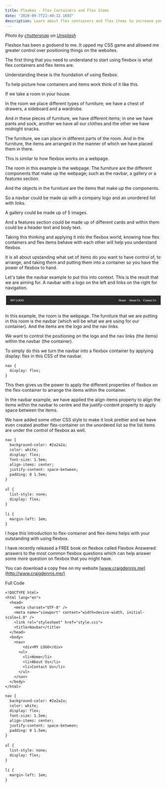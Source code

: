 ```yaml
---
title: Flexbox - Flex Containers and Flex Items
date: "2020-09-7T22:40:32.169Z"
description: Learn about flex containers and flex items to increase your flexbox knowledge.
---
```



*Photo by [chuttersnap](https://unsplash.com/@chuttersnap?utm_source=unsplash&utm_medium=referral&utm_content=creditCopyText) on [Unsplash](https://unsplash.com/s/photos/wardrobe?utm_source=unsplash&utm_medium=referral&utm_content=creditCopyText)*

Flexbox has been a godsend to me. It upped my CSS game and allowed me greater control over positioning things on the websites.

The first thing that you need to understand to start using flexbox is what flex containers and flex items are.

Understanding these is the foundation of using flexbox.

To help picture how containers and items work think of it like this.

If we take a room in your house.

In the room we place different types of furniture; we have a chest of drawers, a sideboard and a wardrobe.

And in these pieces of furniture, we have different items; in one we have pants and sock, another we have all our clothes and the other we have midnight snacks.

The furniture, we can place in different parts of the room. And in the furniture, the items are arranged in the manner of which we have placed them in there.

This is similar to how flexbox works on a webpage.

The room in this example is the webpage. The furniture are the different components that make up the webpage; such as the navbar, a gallery or a features section.

And the objects in the furniture are the items that make up the components.

So a navbar could be made up with a company logo and an unordered list with links.

A gallery could be made up of 5 images.

And a features section could be made up of different cards and within them could be a header text and body text.

Taking this thinking and applying it into the flexbox world, knowing how flex containers and flex items behave with each other will help you understand flexbox.

It is all about upstanding what set of items do you want to have control of, to arrange, and taking them and putting them into a container so you have the power of flexbox to hand.

Let's take the navbar example to put this into context. This is the result that we are aiming for. A navbar with a logo on the left and links on the right for navigation.

![header image](header.png)

In this example, the room is the webpage. The furniture that we are putting in this room is the navbar (which will be what we are using for our container). And the items are the logo and the nav links.

We want to control the positioning on the logo and the nav links (the items) within the navbar (the container).

To simply do this we turn the navbar into a flexbox container by applying display: flex in this CSS of the navbar.

```
nav {
  display: flex;
}

```

This then gives us the power to apply the different properties of flexbox on the flex-container to arrange the items within the container.

In the navbar example, we have applied the align-items property to align the items within the navbar to centre and the justify-content property to apply space between the items.

We have added some other CSS style to make it look prettier and we have even created another flex-container on the unordered list so the list items are under the control of flexbox as well.

```
nav {
  background-color: #2a2a2a;
  color: white;
  display: flex;
  font-size: 1.5em; 
  align-items: center;
  justify-content: space-between;
  padding: 0 1.5em;
}

ul {
  list-style: none;
  display: flex;
}

li {
  margin-left: 1em;
}

```

I hope this introduction to flex-container and flex-items helps with your outstanding with using flexbox.

I have recently released a FREE book on flexbox called Flexbox Answered: answers to the most common flexbox questions which can help answer some more question on flexbox that you might have.

You can download a copy free on my website [www.craigdennis.me](http://www.craigdennis.me/)

Full Code

```
<!DOCTYPE html>
<html lang="en">
  <head>
    <meta charset="UTF-8" />
    <meta name="viewport" content="width=device-width, initial-scale=1.0" />
    <link rel="stylesheet" href="style.css">
    <title>Navbar</title>
  </head>
  <body>
    <nav>
        <div>MY LOGO</div>
      <ul>
        <li>Home</li>
        <li>About Us</li>
        <li>Contact Us</li>
      </ul>
    </nav>
  </body>
</html>

```

```
nav {
  background-color: #2a2a2a;
  color: white;
  display: flex;
  font-size: 1.5em; 
  align-items: center;
  justify-content: space-between;
  padding: 0 1.5em;
}

ul {
  list-style: none;
  display: flex;
}

li {
  margin-left: 1em;
}

```